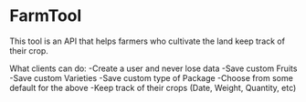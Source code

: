 # FarmTool

This tool is an API that helps farmers who cultivate the land keep track of their crop.

What clients can do:
  -Create a user and never lose data
  -Save custom Fruits
  -Save custom Varieties
  -Save custom type of Package
  -Choose from some default for the above
  -Keep track of their crops (Date, Weight, Quantity, etc)
  
  

